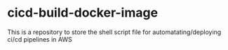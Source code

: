 # cicd-build-docker-image
This is a repository to store the shell script file for automatating/deploying ci/cd pipelines in AWS
